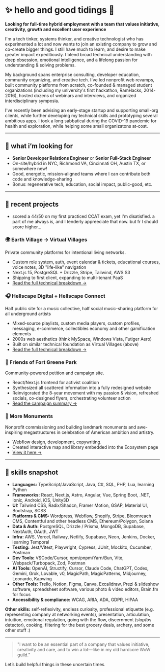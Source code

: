 # ✨ hello and good tidings 🌊

**Looking for full-time hybrid employment with a team that values initiative, creativity, growth and excellent user experience**

I'm a tech tinker, systems thinker, and creative technologist who has experimented a lot and now wants to join an existing company to grow and co-create bigger things. I still have much to learn, and desire to make greater impact expeditiously. I blend broad technical understanding with deep obsession, emotional intelligence, and a lifelong passion for understanding & solving problems.

My background spans enterprise consulting, developer education, community organizing, and creative tech. I've led nonprofit web revamps, built community platforms from scratch, co-founded & managed student organizations (including my university's first hackathon, RamHacks, 2014-2016), hosted dozens of webinars and interviews, and organized interdisciplinary symposia.

I've recently been advising an early-stage startup and supporting small-org clients, while further developing my technical skills and prototyping several ambitious apps. I took a long sabbatical during the COVID-19 pandemic for health and exploration, while helping some small organizatons at-cost.

---

## 🔭 what i’m looking for

- **Senior Developer Relations Engineer** or **Senior Full-Stack Engineer**
- On-site/hybrid in NYC, Richmond VA, Cincinnati OH, Austin TX, or somewhere new!
- Good, energetic, mission-aligned teams where I can contribute both code and knowledge-sharing
- Bonus: regenerative tech, education, social impact, public-good, etc.

---

## 🚀 recent projects

- scored a 44/50 on my first practiced CCAT exam, yet I'm disatisfied. a part of me always is, and I tenderly appreeciate that now. but fr I should score higher...

### 🌍 Earth Village → Virtual Villages

Private community platforms for intentional living networks.

- Custom role system, auth, event calendar & tickets, educational courses, voice notes, 3D "life-like" navigation
- Next.js 15, PostgreSQL + Drizzle, Stripe, Tailwind, AWS S3
- Shipping to first client, expanding to multi-tenant PaaS
- [Read the full technical breakdown →](README-EarthVillageCIC.md)

### 🎧 Hellscape Digital + Hellscape Connect

Half public site for a music collective, half social music-sharing platform for all underground artists

- Mixed-source playlists, custom media players, custom profiles, messaging, e-commerce, collectibles economy and other gamification elements
- 2000s web aesthetics (think MySpace, Windows Vista, Futiger Aero)
- Built on similar technical foundation as Virtual Villages (above)
- [Read the full technical breakdown →](README-Hellscape.md)

### 🌳 Friends of Fort Greene Park

Community-powered petition and campaign site.

- React/Next.js frontend for activist coalition
- Synthesized all scattered information into a fully redesigned website
- Reinvigorated the 8-year movement with my passion & vision, refreshed socials, co-designed flyers, orchestrating volunteer action
- [Read the campaign summary →](README-ffgp.md)

### 🗽 More Monuments

Nonprofit commissioning and building landmark monuments and awe-inspiring megastructures in celebration of American ambition and artistry.

- Webflow design, development, copywriting.
- Created interactive map and library embedded into the Ecosystem page
- [View it here →](https://www.moremonuments.org/ecosystem)

---

## 🧬 skills snapshot

- **Languages:** TypeScript/JavaScript, Java, C#, SQL, PHP, Lua, learning Python
- **Frameworks:** React, Next.js, Astro, Angular, Vue, Spring Boot, .NET, Ionic, Android, iOS, Unity3D
- **UI:** Tailwind CSS, Radix/Shadcn, Framer Motion, GSAP, Material UI, Bootstrap, SCSS
- **Platforms & CMS:** Wordpress, Webflow, Shopify, Stripe, Bloomreach CMS, Contentful and other headless CMS, Ethereum/Polygon, Solana
- **Data & Auth:** PostgreSQL, Drizzle / Prisma, MongoDB, Supabase, NextAuth, OAuth, JWT
- **Infra:** AWS, Vercel, Railway, Netlify, Supabase, Neon, Jenkins, Docker, learning Temporal
- **Testing:** Jest/Vitest, Playwright, Cypress, JUnit, Mockito, Cucumber, Postman
- **Dev Tools:** VSCode/Cursor, npm/pnpm/Yarn/Bun, Vite, Webpack/Turbopack, Zod, Postman
- **AI Tools:** OpenAI, Structify, Cursor, Claude Code, ChatGPT, Codex, Gemini, Grok, Lovable, v0, MagicPath, MagicPatterns, Midjourney, Leonardo, Kapwing
- **Other Tools:** Trello, Notion, Figma, Canva, Excalidraw, Prezi & slideshow software, spreadsheet software, various photo & video editors, Brain.fm for focus
- **Accessibility & compliance:** WCAG, ARIA, ADA, GDPR, HIPAA

**Other skills:** self-reflexivity, endless curiosity, professional etiquette (e.g. representing company at networking events), presentation, articulation, intuition, emotional regulation, going with the flow, discernment (slop/bs detector), cooking, filtering for the best grocery deals, archery, and some other stuff :)

---

> "I want to be an essential part of a company that values initiative, creativity and care, and to win a lot—like in my old hardcore WoW guild."

Let’s build helpful things in these uncertain times.
